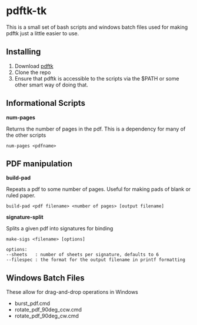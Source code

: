 # pdftk-tk

This is a small set of bash scripts and windows batch files used for making pdftk just a little easier to use.

## Installing

 1. Download [pdftk]
 1. Clone the repo
 1. Ensure that pdftk is accessible to the scripts via the $PATH or some other smart way of doing that.

## Informational Scripts

__num-pages__

Returns the number of pages in the pdf.  This is a dependency for many of the other scripts

    num-pages <pdfname>

## PDF manipulation

__build-pad__

Repeats a pdf to some number of pages.  Useful for making pads of blank or ruled paper.

    build-pad <pdf filename> <number of pages> [output filename]

__signature-split__

Splits a given pdf into signatures for binding

    make-sigs <filename> [options]

    options:
    --sheets   : number of sheets per signature, defaults to 6
    --filespec : the format for the output filename in printf formatting

## Windows Batch Files

These allow for drag-and-drop operations in Windows

  * burst_pdf.cmd
  * rotate_pdf_90deg_ccw.cmd
  * rotate_pdf_90deg_cw.cmd


[pdftk]: http://www.pdflabs.com/tools/pdftk-the-pdf-toolkit/